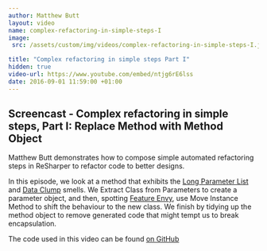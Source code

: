 ```yaml
---
author: Matthew Butt
layout: video
name: complex-refactoring-in-simple-steps-I
image:
 src: /assets/custom/img/videos/complex-refactoring-in-simple-steps-I.jpg

title: "Complex refactoring in simple steps Part I"
hidden: true
video-url: https://www.youtube.com/embed/ntjg6rE6lss
date: 2016-09-01 11:59:00 +01:00
---
```



## Screencast - Complex refactoring in simple steps, Part I: Replace Method with Method Object

Matthew Butt demonstrates how to compose simple automated refactoring steps in ReSharper to refactor code to better designs.

In this episode, we look at a method that exhibits the [Long Parameter List](https://sourcemaking.com/refactoring/smells/long-parameter-list) and [Data Clump](https://sourcemaking.com/refactoring/smells/data-clumps) smells. We Extract Class from Parameters to create a parameter object, and then, spotting [Feature Envy](https://sourcemaking.com/refactoring/smells/feature-envy), use Move Instance Method to shift the behaviour to the new class. We finish by tidying up the method object to remove generated code that might tempt us to break encapsulation.

The code used in this video can be found [on GitHub](https://github.com/bnathyuw/Complex-Refactoring-In-Simple-Steps)
